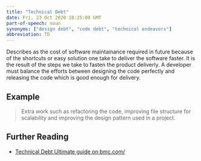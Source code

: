 ```yaml
---
title: "Technical Debt"
date: Fri, 23 Oct 2020 18:25:00 GMT
part-of-speech: noun
synonyms: ["design debt", "code debt", "technical endeavors"]
abbreviation: TD
---
```


Describes as the cost of software maintainance required in future because of the shortcuts or easy solution one take to deliver the software faster. It is the result of the steps we take to fasten the product deliverly. A developer must balance the efforts between designing the code perfectly and releasing the code which is good enough for delivery.

## Example

> Extra work such as refactoring the code, improving file structure for scalability and improving the design pattern used in a project.

## Further Reading
- [Technical Debt Ultimate guide on bmc.com/](https://www.bmc.com/blogs/technical-debt-explained-the-complete-guide-to-understanding-and-dealing-with-technical-debt/)

